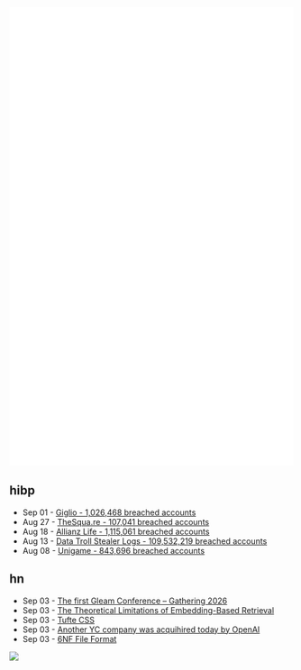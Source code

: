 ![Metrics](https://raw.githubusercontent.com/phixion/phixion/master/metrics.svg)

## hibp

<!--
for https://github.com/phixion/phixion/blob/main/.github/workflows/feeds.yml
-->
<!--START_SECTION:haveibeenpwnd-->
- Sep 01 - [Giglio - 1,026,468 breached accounts](https://haveibeenpwned.com/Breach/Giglio)
- Aug 27 - [TheSqua.re - 107,041 breached accounts](https://haveibeenpwned.com/Breach/TheSquare)
- Aug 18 - [Allianz Life - 1,115,061 breached accounts](https://haveibeenpwned.com/Breach/AllianzLife)
- Aug 13 - [Data Troll Stealer Logs - 109,532,219 breached accounts](https://haveibeenpwned.com/Breach/DataTrollStealerLogs)
- Aug 08 - [Unigame - 843,696 breached accounts](https://haveibeenpwned.com/Breach/Unigame)
<!--END_SECTION:haveibeenpwnd-->

## hn

<!--
for https://github.com/phixion/phixion/blob/main/.github/workflows/feeds.yml
-->
<!--START_SECTION:hn-->
- Sep 03 - [The first Gleam Conference – Gathering 2026](https://gleamgathering.com/)
- Sep 03 - [The Theoretical Limitations of Embedding-Based Retrieval](https://www.alphaxiv.org/abs/2508.21038v1)
- Sep 03 - [Tufte CSS](https://edwardtufte.github.io/tufte-css/)
- Sep 03 - [Another YC company was acquihired today by OpenAI](https://www.alexcodes.app/blog/alex-team-joins-openai)
- Sep 03 - [6NF File Format](https://habr.com/en/articles/942516/)
<!--END_SECTION:hn-->

<!--
for https://yhype.me
-->
![](https://hit.yhype.me/github/profile?user_id=13013670)
